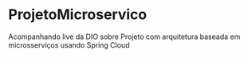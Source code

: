 # ProjetoMicroservico
Acompanhando live da DIO sobre Projeto com arquitetura baseada em microsserviços usando Spring Cloud
